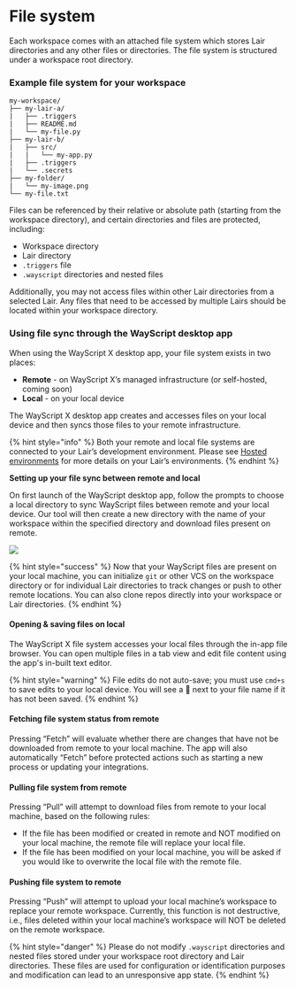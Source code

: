 # File system

Each workspace comes with an attached file system which stores Lair directories and any other files or directories. The file system is structured under a workspace root directory.

### Example file system for your workspace

```text
my-workspace/
├── my-lair-a/
|   ├── .triggers
|   ├── README.md
|   └── my-file.py
├── my-lair-b/
|   ├── src/
|   |   └── my-app.py
|   ├── .triggers
|   └── .secrets
├── my-folder/
|   └── my-image.png
└── my-file.txt
```

Files can be referenced by their relative or absolute path \(starting from the workspace directory\), and certain directories and files are protected, including:

* Workspace directory
* Lair directory
* `.triggers` file
* `.wayscript` directories and nested files

Additionally, you may not access files within other Lair directories from a selected Lair. Any files that need to be accessed by multiple Lairs should be located within your workspace directory.  


### Using file sync through the WayScript desktop app

When using the WayScript X desktop app, your file system exists in two places:

* **Remote** - on WayScript X’s managed infrastructure \(or self-hosted, coming soon\)
* **Local** - on your local device

The WayScript X desktop app creates and accesses files on your local device and then syncs those files to your remote infrastructure.

{% hint style="info" %}
Both your remote and local file systems are connected to your Lair’s development environment. Please see [Hosted environments](../managing-tools/environments.md) for more details on your Lair’s environments.
{% endhint %}

**Setting up your file sync between remote and local**

On first launch of the WayScript desktop app, follow the prompts to choose a local directory to sync WayScript files between remote and your local device. Our tool will then create a new directory with the name of your workspace within the specified directory and download files present on remote.

![](https://codahosted.io/docs/2kDMDaZ6QP/blobs/bl-ctT1lSpsA8/897d5cb37c8557ad9b149526e93a87b16af4e7f0f0be3aa51e4bd08c6d58007c44949fb53d3f804d60ab6953bb3c4909efbdda87870c6cf9e4af93f351cc2f42f482aa8e814a011346a8e71807b8ad97ce8824146ad13a8b7a1b3d966da21b512ef7ef54)

{% hint style="success" %}
Now that your WayScript files are present on your local machine, you can initialize `git` or other VCS on the workspace directory or for individual Lair directories to track changes or push to other remote locations. You can also clone repos directly into your workspace or Lair directories.
{% endhint %}

#### **Opening & saving files on local**

The WayScript X file system accesses your local files through the in-app file browser. You can open multiple files in a tab view and edit file content using the app's in-built text editor. 

{% hint style="warning" %}
File edits do not auto-save; you must use `cmd+s` to save edits to your local device. You will see a 🔴 next to your file name if it has not been saved.
{% endhint %}

#### **Fetching file system status from remote**

Pressing “Fetch” will evaluate whether there are changes that have not be downloaded from remote to your local machine. The app will also automatically “Fetch” before protected actions such as starting a new process or updating your integrations.

#### **Pulling file system from remote**

Pressing “Pull” will attempt to download files from remote to your local machine, based on the following rules:

* If the file has been modified or created in remote and NOT modified on your local machine, the remote file will replace your local file.
* If the file has been modified on your local machine, you will be asked if you would like to overwrite the local file with the remote file.

#### **Pushing file system to remote**

Pressing “Push” will attempt to upload your local machine’s workspace to replace your remote workspace. Currently, this function is not destructive, i.e., files deleted within your local machine’s workspace will NOT be deleted on the remote workspace.

{% hint style="danger" %}
Please do not modify `.wayscript` directories and nested files stored under your workspace root directory and Lair directories. These files are used for configuration or identification purposes and modification can lead to an unresponsive app state.
{% endhint %}

